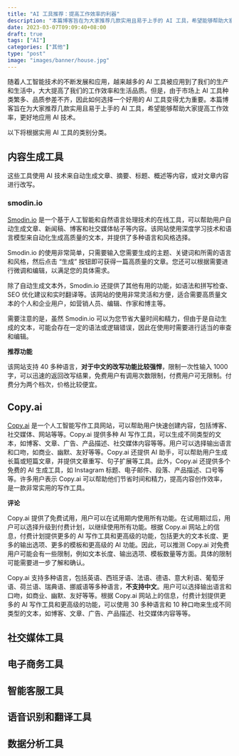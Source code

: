```yaml
---
title: "AI 工具推荐：提高工作效率的利器"
description: "本篇博客旨在为大家推荐几款实用且易于上手的 AI 工具，希望能够帮助大家提高工作效率，更好地应用 AI 技术。"
date: 2023-03-07T09:09:40+08:00
draft: true
tags: ["AI"]
categories: ["其他"]
type: "post"
image: "images/banner/house.jpg"
---
```


随着人工智能技术的不断发展和应用，越来越多的 AI 工具被应用到了我们的生产和生活中，大大提高了我们的工作效率和生活品质。但是，由于市场上 AI 工具种类繁多、品质参差不齐，因此如何选择一个好用的 AI 工具变得尤为重要。本篇博客旨在为大家推荐几款实用且易于上手的 AI 工具，希望能够帮助大家提高工作效率，更好地应用 AI 技术。

以下将根据实用 AI 工具的类别分类。

## 内容生成工具

这些工具使用 AI 技术来自动生成文章、摘要、标题、概述等内容，或对文章内容进行改写。

### smodin.io

[Smodin.io](https://smodin.io) 是一个基于人工智能和自然语言处理技术的在线工具，可以帮助用户自动生成文章、新闻稿、博客和社交媒体帖子等内容。该网站使用深度学习技术和语言模型来自动化生成高质量的文本，并提供了多种语言和风格选择。

Smodin.io 的使用非常简单，只需要输入您需要生成的主题、关键词和所需的语言和风格，然后点击 “生成” 按钮即可获得一篇高质量的文章。您还可以根据需要进行微调和编辑，以满足您的具体需求。

除了自动生成文本外，Smodin.io 还提供了其他有用的功能，如语法和拼写检查、SEO 优化建议和实时翻译等。该网站的使用非常灵活和方便，适合需要高质量文本的个人和企业用户，如营销人员、编辑、作家和博主等。

需要注意的是，虽然 Smodin.io 可以为您节省大量时间和精力，但由于是自动生成的文本，可能会存在一定的语法或逻辑错误，因此在使用时需要进行适当的审查和编辑。

**推荐功能**

该网站支持 40 多种语言，**对于中文的改写功能比较强悍**，限制一次性输入 1000 字，可以迅速的返回改写结果，免费用户有调用次数限制，付费用户可无限制。付费分为两个档次，价格比较便宜。

## Copy.ai

[Copy.ai](https://copy.ai) 是一个人工智能写作工具网站，可以帮助用户快速创建内容，包括博客、社交媒体、网站等等。Copy.ai 提供多种 AI 写作工具，可以生成不同类型的文本，如博客、文章、广告、产品描述、社交媒体内容等等。用户可以选择输出语言和口吻，如商业、幽默、友好等等。Copy.ai 还提供 AI 助手，可以帮助用户生成长篇或短篇文章，并提供文章重写、句子扩展等工具。此外，Copy.ai 还提供多个免费的 AI 生成工具，如 Instagram 标题、电子邮件、段落、产品描述、口号等等。许多用户表示 Copy.ai 可以帮助他们节省时间和精力，提高内容创作效率，是一款非常实用的写作工具。

**评论**

Copy.ai 提供了免费试用，用户可以在试用期内使用所有功能。在试用期过后，用户可以选择升级到付费计划，以继续使用所有功能。根据 Copy.ai 网站上的信息，付费计划提供更多的 AI 写作工具和更高级的功能，包括更大的文本长度、更多的输出选项、更多的模板和更高级的 AI 功能。因此，可以推测 Copy.ai 对免费用户可能会有一些限制，例如文本长度、输出选项、模板数量等方面。具体的限制可能需要进一步了解和确认。

Copy.ai 支持多种语言，包括英语、西班牙语、法语、德语、意大利语、葡萄牙语、荷兰语、瑞典语、挪威语等多种语言，**不支持中文**。用户可以选择输出语言和口吻，如商业、幽默、友好等等。根据 Copy.ai 网站上的信息，付费计划提供更多的 AI 写作工具和更高级的功能，可以使用 30 多种语言和 10 种口吻来生成不同类型的文本，如博客、文章、广告、产品描述、社交媒体内容等等。

## 社交媒体工具

## 电子商务工具

## 智能客服工具

## 语音识别和翻译工具

## 数据分析工具
